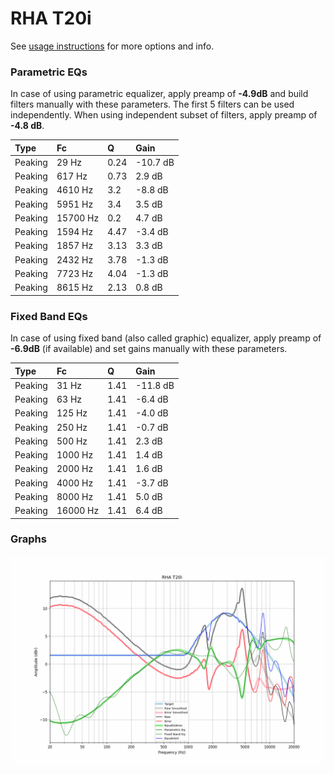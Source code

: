 # RHA T20i
See [usage instructions](https://github.com/jaakkopasanen/AutoEq#usage) for more options and info.

### Parametric EQs
In case of using parametric equalizer, apply preamp of **-4.9dB** and build filters manually
with these parameters. The first 5 filters can be used independently.
When using independent subset of filters, apply preamp of **-4.8 dB**.

| Type    | Fc       |    Q | Gain     |
|:--------|:---------|:-----|:---------|
| Peaking | 29 Hz    | 0.24 | -10.7 dB |
| Peaking | 617 Hz   | 0.73 | 2.9 dB   |
| Peaking | 4610 Hz  | 3.2  | -8.8 dB  |
| Peaking | 5951 Hz  | 3.4  | 3.5 dB   |
| Peaking | 15700 Hz | 0.2  | 4.7 dB   |
| Peaking | 1594 Hz  | 4.47 | -3.4 dB  |
| Peaking | 1857 Hz  | 3.13 | 3.3 dB   |
| Peaking | 2432 Hz  | 3.78 | -1.3 dB  |
| Peaking | 7723 Hz  | 4.04 | -1.3 dB  |
| Peaking | 8615 Hz  | 2.13 | 0.8 dB   |

### Fixed Band EQs
In case of using fixed band (also called graphic) equalizer, apply preamp of **-6.9dB**
(if available) and set gains manually with these parameters.

| Type    | Fc       |    Q | Gain     |
|:--------|:---------|:-----|:---------|
| Peaking | 31 Hz    | 1.41 | -11.8 dB |
| Peaking | 63 Hz    | 1.41 | -6.4 dB  |
| Peaking | 125 Hz   | 1.41 | -4.0 dB  |
| Peaking | 250 Hz   | 1.41 | -0.7 dB  |
| Peaking | 500 Hz   | 1.41 | 2.3 dB   |
| Peaking | 1000 Hz  | 1.41 | 1.4 dB   |
| Peaking | 2000 Hz  | 1.41 | 1.6 dB   |
| Peaking | 4000 Hz  | 1.41 | -3.7 dB  |
| Peaking | 8000 Hz  | 1.41 | 5.0 dB   |
| Peaking | 16000 Hz | 1.41 | 6.4 dB   |

### Graphs
![](./RHA%20T20i.png)